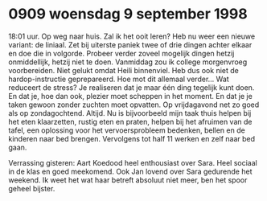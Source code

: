 # 0909 woensdag 9 september 1998
18:01 uur. Op weg naar huis. Zal ik het ooit leren? Heb nu weer een nieuwe variant: de liniaal. Zet bij uiterste paniek twee of drie dingen achter elkaar en doe die in volgorde. Probeer verder zoveel mogelijk dingen hetzij onmiddellijk, hetzij niet te doen. Vanmiddag zou ik college morgenvroeg voorbereiden. Niet gelukt omdat Heili binnenviel. Heb dus ook niet de hardop-instructie geprepareerd. Hoe mot dit allemaal verder... Wat reduceert de stress? Je realiseren dat je maar één ding tegelijk kunt doen. En dat je, hoe dan ook, plezier moet scheppen in het moment. En dat je je taken gewoon zonder zuchten moet opvatten. Op vrijdagavond net zo goed als op zondagochtend. Altijd. Nu is bijvoorbeeld mijn taak thuis helpen bij het eten klaarzetten, rustig eten en praten, helpen bij het afruimen van de tafel, een oplossing voor het vervoersprobleem bedenken, bellen en de kinderen naar bed brengen. Vervolgens tot half 11 werken en zelf naar bed gaan.

Verrassing gisteren: Aart Koedood heel enthousiast over Sara. Heel sociaal in de klas en goed meekomend. Ook Jan lovend over Sara gedurende het weekend. Ik weet het wat haar betreft absoluut niet meer, ben het spoor geheel bijster.
